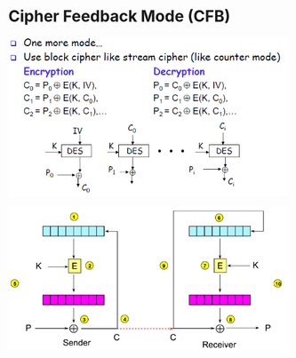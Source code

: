 # Cipher Feedback Mode \(CFB\)

![](../../.gitbook/assets/image%20%2890%29.png)

![](../../.gitbook/assets/image%20%2858%29.png)

